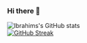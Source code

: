 ### Hi there 👋
![Ibrahims's GitHub stats](https://github-readme-stats.vercel.app/api?username=IbrahimNabid&show_icons=true&theme=radical)
<br />
[![GitHub Streak](https://streak-stats.demolab.com/?user=IbrahimNabid)](https://git.io/streak-stats)



